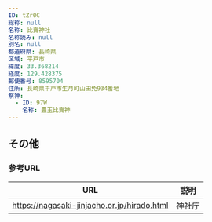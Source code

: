 ```yaml
---
ID: tZr0C
総称: null
名称: 比賣神社
名称読み: null
別名: null
都道府県: 長崎県
区域: 平戸市
緯度: 33.368214
経度: 129.428375
郵便番号: 8595704
住所: 長崎県平戸市生月町山田免934番地
祭神:
  - ID: 97W
    名称: 豊玉比賣神
---
```


## その他

### 参考URL

| URL                                         | 説明   |
| ------------------------------------------- | ------ |
| https://nagasaki-jinjacho.or.jp/hirado.html | 神社庁 |
